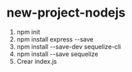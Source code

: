 # new-project-nodejs

1. npm init
2. npm install express --save
3. npm install --save-dev sequelize-cli
4. npm install --save sequelize
5. Crear index.js